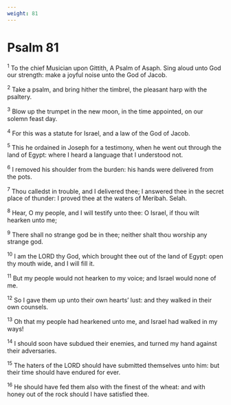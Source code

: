 ```yaml
---
weight: 81
---
```


# Psalm 81

<sup>1</sup> To the chief Musician upon Gittith, A Psalm of Asaph. Sing aloud unto God our strength: make a joyful noise unto the God of Jacob. 

<sup>2</sup> Take a psalm, and bring hither the timbrel, the pleasant harp with the psaltery. 

<sup>3</sup> Blow up the trumpet in the new moon, in the time appointed, on our solemn feast day. 

<sup>4</sup> For this was a statute for Israel, and a law of the God of Jacob. 

<sup>5</sup> This he ordained in Joseph for a testimony, when he went out through the land of Egypt: where I heard a language that I understood not. 

<sup>6</sup> I removed his shoulder from the burden: his hands were delivered from the pots. 

<sup>7</sup> Thou calledst in trouble, and I delivered thee; I answered thee in the secret place of thunder: I proved thee at the waters of Meribah. Selah. 

<sup>8</sup> Hear, O my people, and I will testify unto thee: O Israel, if thou wilt hearken unto me; 

<sup>9</sup> There shall no strange god be in thee; neither shalt thou worship any strange god. 

<sup>10</sup> I am the LORD thy God, which brought thee out of the land of Egypt: open thy mouth wide, and I will fill it. 

<sup>11</sup> But my people would not hearken to my voice; and Israel would none of me. 

<sup>12</sup> So I gave them up unto their own hearts’ lust: and they walked in their own counsels. 

<sup>13</sup> Oh that my people had hearkened unto me, and Israel had walked in my ways! 

<sup>14</sup> I should soon have subdued their enemies, and turned my hand against their adversaries. 

<sup>15</sup> The haters of the LORD should have submitted themselves unto him: but their time should have endured for ever. 

<sup>16</sup> He should have fed them also with the finest of the wheat: and with honey out of the rock should I have satisfied thee. 


